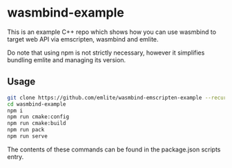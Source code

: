 # wasmbind-example

This is an example C++ repo which shows how you can use wasmbind to target web API via emscripten, wasmbind and emlite.

Do note that using npm is not strictly necessary, however it simplifies bundling emlite and managing its version.

## Usage
```bash
git clone https://github.com/emlite/wasmbind-emscripten-example --recurse-submodules
cd wasmbind-example
npm i
npm run cmake:config
npm run cmake:build
npm run pack
npm run serve
```

The contents of these commands can be found in the package.json scripts entry.

